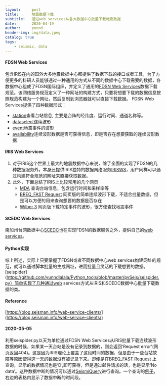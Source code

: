 ```yaml
---
layout:     post
title:      地震数据下载
subtitle:   通过web services从各大数据中心批量下载地震数据
date:       2020-04-19
author:     yunnd
header-img: img/data.jpeg
catalog: true
tags:
    - seismic, data
---
```

#### FDSN Web Services
包含IRIS在内的国外大多地震数据中心都提供了数据下载的接口或者工具，为了方便更多的科研人员能够通过一种通用的方式从不同的数据中心下载需要的数据，各数据中心组成了FDSN国际组织，并定义了通用的[FDSN Web Services](http://www.fdsn.org/webservices/)数据下载规范。该网络服务规范定义了一种网址的构建方式，只要将想要下载的数据信息按照规范构建为一个网址，然后复制到浏览器就可以直接下载数据。
FDSN Web Services提供了四种数据形式：  
* [station](http://www.fdsn.org/webservices/fdsnws-station-1.1.pdf)查看台站信息, 主要是台阵的经纬度、运行时间、通道名称等。
* [dataselect](http://www.fdsn.org/webservices/fdsnws-dataselect-1.1.pdf)连续波形
* [event](http://www.fdsn.org/webservices/fdsnws-event-1.2.pdf)地震事件的波形
* [availability](http://www.fdsn.org/webservices/fdsnws-availability-1.0.pdf)连续波形数据是否可获得信息，即是否存在想要获取的连续波形数据  

#### IRIS Web Services
1. 对于IRIS这个世界上最大的地震数据中心来说，除了全面的实现了FDSN的几种数据服务外，本身还提供IRIS独特的数据网络服务[IRISWS](https://service.iris.edu/)，用户同样可以通过构建符合规范的网址来直接获取数据。
2. 此外，下面总结了IRIS上比较常用的几个网页
    * [MDA](http://ds.iris.edu/mda/) 查询台站信息，包含运行时间和采样率等
    * [BREQ_FAST Request](http://ds.iris.edu/ds/nodes/dmc/forms/breqfast-request/) 网页版的简单连续波形下载，不适合批量数据，但是可以方便的用来查询想要的数据是否存在
    * [Wilber 3](http://ds.iris.edu/wilber3/find_event) 网页版下载特定事件的波形，很方便查找地震事件

#### SCEDC Web Services
南加州台网数据中心[SCEDC](https://scedc.caltech.edu/)也在实现FDSN的数据服务之外，提供自己的[web services](https://service.scedc.caltech.edu/)。
  
#### Python实现
综上所述，实际上只要掌握了FDSN或者不同数据中心web services构建网址的规范，就可以通过脚本批量的生成网址，进而批量且灵活的下载想要的数据。[seispider](https://github.com/yunndlalala/Python_tools/blob/master/pySeis/seispider.py）简单实现了几种通过web services方式从IRIS和SCEDC数据中心批量下载数据的类。

#### Reference  
[https://blog.seisman.info/web-service-clients/](https://blog.seisman.info/web-service-clients/)


#### 2020-05-05
利用seispider.py以天为单位通过FDSN Web Services从IRIS批量下载连续波形数据的时候，如果某一天台站是没有记录到数据的，则会返回‘Request error’(网页返回404)。这是因为IRIS理论上覆盖了这段时间的数据，但是由于一些台站故障等原因使得这一天的数据没有被记录下来。即便是在[BREQ_FAST Request](http://ds.iris.edu/ds/nodes/dmc/forms/breqfast-request/) 上查询，显示的数据情况也是‘D’,即可获得，但是通过邮件请求的话，也是显示‘No data’。这种数据中断的情况可以通过[SeismiQuery](http://ds.iris.edu/SeismiQuery/timeseries.htm)进行查询。一个查询的[例子](http://ds.iris.edu/cgi-bin/seismiquery/goat/goatframes.pl?TIMEQC=%2Fwww_dynamic%2Ftmp%2FSYNC%2Fsyncfile.16733.dmc4.0530&YEAR1=2019&JDAY1=213&hhmmss1=000000&YEAR2=2019&JDAY2=365&hhmmss2=235959&GAP=on&OVERLAP=on&QUALITY=All&VIEWGRAPH=View+Timeseries+%28GOAT%29)，右边的表格内显示了数据中断的时间段。


